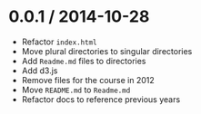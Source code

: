 
0.0.1 / 2014-10-28
==================

 * Refactor `index.html`
 * Move plural directories to singular directories
 * Add `Readme.md` files to directories
 * Add d3.js
 * Remove files for the course in 2012
 * Move `README.md` to `Readme.md`
 * Refactor docs to reference previous years

